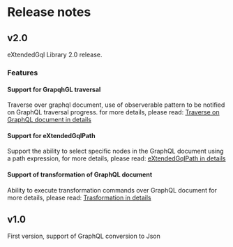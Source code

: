 # Release notes

## v2.0

eXtendedGql Library 2.0 release. 

### Features
#### Support for GrapqhGL traversal
Traverse over graphql document, use of observerable pattern to be notified on GraphQL traversal progress.
for more details, please read:
[Traverse on GraphQL document in details](src/main/java/com/intuit/library/eXtendGql/traversal/readme.md)
#### Support for eXtendedGqlPath
Support the ability to select specific nodes in the GraphQL document using a path expression, for more details, please read: 
[eXtendedGqlPath in details](src/main/java/com/intuit/library/eXtendGql/gxpath/readme.md)
#### Support of transformation of GraphQL document
Ability to execute transformation commands over GraphQL document
for more details, please read:
[Trasformation in details](src/main/java/com/intuit/library/eXtendGql/transformer/readme.md)

## v1.0

First version, support of GraphQL conversion to Json